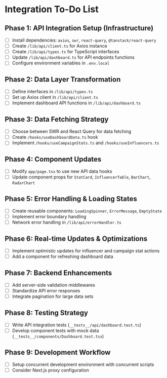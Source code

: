 # Integration To-Do List

## **Phase 1: API Integration Setup (Infrastructure)**

- [ ] Install dependencies: `axios`, `swr`, `react-query`, `@tanstack/react-query`
- [ ] Create `/lib/api/client.ts` for Axios instance
- [ ] Create `/lib/api/types.ts` for TypeScript interfaces
- [ ] Update `/lib/api/dashboard.ts` for API endpoints functions
- [ ] Configure environment variables in `.env.local`

## **Phase 2: Data Layer Transformation**

- [ ] Define interfaces in `/lib/api/types.ts`
- [ ] Set up Axios client in `/lib/api/client.ts`
- [ ] Implement dashboard API functions in `/lib/api/dashboard.ts`

## **Phase 3: Data Fetching Strategy**

- [ ] Choose between SWR and React Query for data fetching
- [ ] Create `/hooks/useDashboardData.ts` hook
- [ ] Implement `/hooks/useCampaignStats.ts` and `/hooks/useInfluencers.ts`

## **Phase 4: Component Updates**

- [ ] Modify `app/page.tsx` to use new API data hooks
- [ ] Update component props for `StatCard`, `InfluencerTable`, `BarChart`, `RadarChart`

## **Phase 5: Error Handling & Loading States**

- [ ] Create reusable components: `LoadingSpinner`, `ErrorMessage`, `EmptyState`
- [ ] Implement error boundary handling
- [ ] Network error handling in `/lib/api/errorHandler.ts`

## **Phase 6: Real-time Updates & Optimizations**

- [ ] Implement optimistic updates for influencer and campaign stat actions
- [ ] Add a component for refreshing dashboard data

## **Phase 7: Backend Enhancements**

- [ ] Add server-side validation middlewares
- [ ] Standardize API error responses
- [ ] Integrate pagination for large data sets

## **Phase 8: Testing Strategy**

- [ ] Write API integration tests (`__tests__/api/dashboard.test.ts`)
- [ ] Develop component tests with mock data (`__tests__/components/Dashboard.test.tsx`)

## **Phase 9: Development Workflow**

- [ ] Setup concurrent development environment with concurrent scripts
- [ ] Consider Next.js proxy configuration
